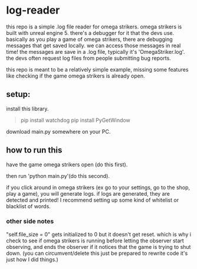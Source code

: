 # log-reader
this repo is a simple .log file reader for omega strikers.
omega strikers is built with unreal engine 5. there's a debugger for it that the devs use. basically as you play a game of omega strikers, there are debugging messages that get saved locally. we can access those messages in real time! the messages are save in a .log file, typically it's 'OmegaStriker.log'. the devs often request log files from people submitting bug reports.

this repo is meant to be a relatively simple example, missing some features like checking if the game omega strikers is already open.


## setup:
install this library.

> pip install watchdog
> pip install PyGetWindow


download main.py somewhere on your PC.


## how to run this

have the game omega strikers open (do this first).

then run 'python main.py'(do this second).



if you click around in omega strikers (ex go to your settings, go to the shop, play a game), you will generate logs. if logs are generated, they are detected and printed! I recommend setting up some kind of whitelist or blacklist of words.


### other side notes
"self.file_size = 0" gets initialized to 0 but it doesn't get reset. which is why i check to see if omega strikers is running before letting the observer start observing, and ends the observer if it notices that the game is trying to shut down. (you can circumvent/delete this just be prepared to rewrite code it's just how I did things.)


